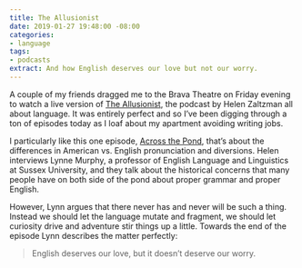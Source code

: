```yaml
---
title: The Allusionist
date: 2019-01-27 19:48:00 -08:00
categories:
- language
tags:
- podcasts
extract: And how English deserves our love but not our worry.
---
```


A couple of my friends dragged me to the Brava Theatre on Friday evening to watch a live version of [The Allusionist](https://www.theallusionist.org/), the podcast by Helen Zaltzman all about language. It was entirely perfect and so I’ve been digging through a ton of episodes today as I loaf about my apartment avoiding writing jobs. 

I particularly like this one episode, [Across the Pond](https://www.theallusionist.org/allusionist/across-the-pond), that’s about the differences in American vs. English pronunciation and diversions. Helen interviews Lynne Murphy, a professor of English Language and Linguistics at Sussex University, and they talk about the historical concerns that many people have on both side of the pond about proper grammar and proper English. 

However, Lynn argues that there never has and never will be such a thing. Instead we should let the language mutate and fragment, we should let curiosity drive and adventure stir things up a little. Towards the end of the episode Lynn describes the matter perfectly: 

> English deserves our love, but it doesn’t deserve our worry.